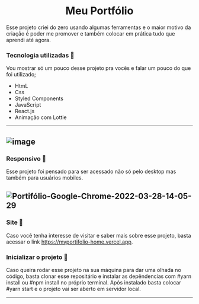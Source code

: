 <h1 align="center"> Meu Portfólio</h1>

Esse projeto criei do zero usando algumas ferramentas e o maior motivo da criação é poder me promover e também colocar em prática tudo que aprendi até agora.

### Tecnologia utilizadas 🚀
Vou mostrar só um pouco desse projeto pra vocês e falar um pouco do que foi utilizado;
+ HtmL
+ Css
+ Styled Components
+ JavaScript
+ React.js
+ Animação com Lottie
---
![image](https://user-images.githubusercontent.com/92988574/160250734-f157a1c5-57b2-4ee2-aa13-a29d12e50ea4.png)
---
### Responsivo 🚀 
Esse projeto foi pensado para ser acessado não só pelo desktop mas também para usuários mobiles.

![Portifólio-Google-Chrome-2022-03-28-14-05-29](https://user-images.githubusercontent.com/92988574/160450839-75825142-5247-4750-a0f2-33454849e35a.gif)
---
### Site 🚀 
Caso você tenha interesse de visitar e saber mais sobre esse projeto, basta acessar o link https://myportifolio-home.vercel.app.

### Inicializar o projeto 🚀

Caso queira rodar esse projeto na sua máquina para dar uma olhada no código, basta clonar esse repositário e instalar as depêndencias com #yarn install ou #npm install no próprio terminal. Após instalado basta colocar #yarn start e o projeto vai ser aberto em servidor local.


---






